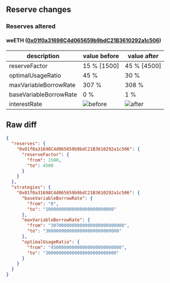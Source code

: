 ## Reserve changes

### Reserves altered

#### weETH ([0x01f0a31698C4d065659b9bdC21B3610292a1c506](https://scrollscan.com/address/0x01f0a31698C4d065659b9bdC21B3610292a1c506))

| description | value before | value after |
| --- | --- | --- |
| reserveFactor | 15 % [1500] | 45 % [4500] |
| optimalUsageRatio | 45 % | 30 % |
| maxVariableBorrowRate | 307 % | 308 % |
| baseVariableBorrowRate | 0 % | 1 % |
| interestRate | ![before](https://dash.onaave.com/api/static?variableRateSlope1=70000000000000000000000000&variableRateSlope2=3000000000000000000000000000&optimalUsageRatio=450000000000000000000000000&baseVariableBorrowRate=0&maxVariableBorrowRate=3070000000000000000000000000) | ![after](https://dash.onaave.com/api/static?variableRateSlope1=70000000000000000000000000&variableRateSlope2=3000000000000000000000000000&optimalUsageRatio=300000000000000000000000000&baseVariableBorrowRate=10000000000000000000000000&maxVariableBorrowRate=3080000000000000000000000000) |

## Raw diff

```json
{
  "reserves": {
    "0x01f0a31698C4d065659b9bdC21B3610292a1c506": {
      "reserveFactor": {
        "from": 1500,
        "to": 4500
      }
    }
  },
  "strategies": {
    "0x01f0a31698C4d065659b9bdC21B3610292a1c506": {
      "baseVariableBorrowRate": {
        "from": "0",
        "to": "10000000000000000000000000"
      },
      "maxVariableBorrowRate": {
        "from": "3070000000000000000000000000",
        "to": "3080000000000000000000000000"
      },
      "optimalUsageRatio": {
        "from": "450000000000000000000000000",
        "to": "300000000000000000000000000"
      }
    }
  }
}
```